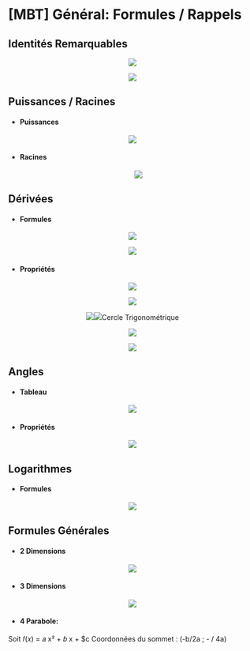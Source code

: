 # [MBT] Général: Formules / Rappels

## Identités Remarquables
    
<p align="center"><img src="https://raw.githubusercontent.com/gottburgm/Share/master/Images/MBT/General/IDENTITES_REMARQUABLES.png" /></p>
    
<p align="center"><img src="https://raw.githubusercontent.com/gottburgm/Share/master/Images/MBT/General/IDENTITES2.png" /></p>


## Puissances / Racines
   
   * #### Puissances
   
   <p align="center"><img src="https://raw.githubusercontent.com/gottburgm/Share/master/Images/MBT/General/puissances.png" /></p>
    
   * #### Racines
    
     <p align="center"><img src="https://raw.githubusercontent.com/gottburgm/Share/master/Images/MBT/General/RACINES.png" /></p>


## Dérivées


   * #### Formules
    
   <p align="center"><img src="https://raw.githubusercontent.com/gottburgm/Share/master/Images/MBT/General/DERIVEE_1.png" /></p>
    
   <p align="center"><img src="https://raw.githubusercontent.com/gottburgm/Share/master/Images/MBT/General/DERIVEE_0.png" /></p>
    
    
   * #### Propriétés
    
   <p align="center"><img src="https://raw.githubusercontent.com/gottburgm/Share/master/Images/MBT/General/DERIVEE_2.png" /></p>
    
   <p align="center"><img src="https://raw.githubusercontent.com/gottburgm/Share/master/Images/MBT/General/DERIVEE_3.png" /></p>
    
   <p align="center"><img src="https://raw.githubusercontent.com/gottburgm/Share/master/PGITF/Images/Derivation-Theorie.md.png /></p>
    
   <p align="center"><img src="https://raw.githubusercontent.com/gottburgm/Share/master/PGITF/Images/Formules.png /></p>

## Cercle Trigonométrique
    
<p align="center"><img src="https://raw.githubusercontent.com/gottburgm/Share/master/PGITF/Images/CERCLE_TRIGONOMETRIQUE.jpg" /></p>

<p align="center"><img src="https://raw.githubusercontent.com/gottburgm/Share/master/PGITF/Images/CERCLE_TRIGONOMETRIQUE2.jpg" /></p>


## Angles


   * #### Tableau
    
   <p align="center"><img src="https://raw.githubusercontent.com/gottburgm/Share/master/Images/MBT/General/ANGLES.png" /></p>
    
   * #### Propriétés
    
   <p align="center"><img src="https://raw.githubusercontent.com/gottburgm/Share/master/Images/MBT/General/ANGLES_PROP.png" /></p>
    

## Logarithmes

   * #### Formules

   <p align="center"><img src="https://raw.githubusercontent.com/gottburgm/Share/master/PGITF/Images/FORMULES_LOG.png" /></p>


## Formules Générales

   * #### 2 Dimensions
   
   <p align="center"><img src="https://raw.githubusercontent.com/gottburgm/Share/master/PGITF/Images/FORMULES_AIRE.gif" /></p>
   
   * #### 3 Dimensions
   
   <p align="center"><img src="https://raw.githubusercontent.com/gottburgm/Share/master/PGITF/Images/FORMULES_VOLUME.gif" /></p>
   
   * #### 4 Parabole:
   
   Soit 𝑓(𝑥) = 𝑎 x² + 𝑏 x + $c
   Coordonnées du sommet : (-b/2a ; - <DELTA> / 4a)
    
